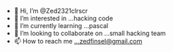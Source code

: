 - 👋 Hi, I’m @Zed2321clrscr
- 👀 I’m interested in ...hacking code
- 🌱 I’m currently learning ...pascal
- 💞️ I’m looking to collaborate on ...small hacking team
- 📫 How to reach me ...zedfinsel@gmail.com

<!---
Zed2321clrscr/Zed2321clrscr is a ✨ special ✨ repository because its `README.md` (this file) appears on your GitHub profile.
You can click the Preview link to take a look at your changes.
---
